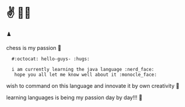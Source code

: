 # :v: :raising_hand_man:
:chess_pawn:

chess is my passion  :no_good:


      #:octocat: hello-guys- :hugs:

      i am currently learning the java language :nerd_face:
       hope you all let me know well about it :monocle_face:
       
   wish to command on this language and innovate it by own creativity :crossed_fingers:
   
   learning languages is being my passion day by day!!! :shrug:
   


